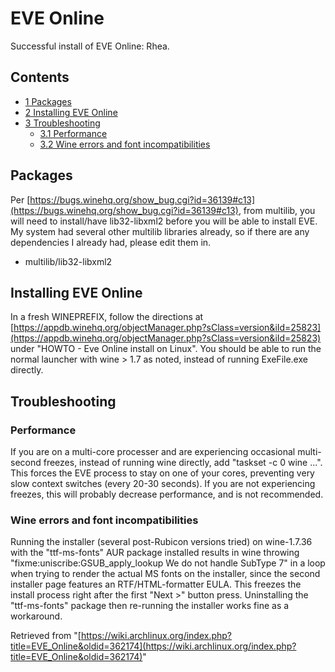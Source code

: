 # EVE Online

Successful install of EVE Online: Rhea.

## Contents

*   [1 Packages](#Packages)
*   [2 Installing EVE Online](#Installing_EVE_Online)
*   [3 Troubleshooting](#Troubleshooting)
    *   [3.1 Performance](#Performance)
    *   [3.2 Wine errors and font incompatibilities](#Wine_errors_and_font_incompatibilities)

## Packages

Per [https://bugs.winehq.org/show_bug.cgi?id=36139#c13](https://bugs.winehq.org/show_bug.cgi?id=36139#c13), from multilib, you will need to install/have lib32-libxml2 before you will be able to install EVE. My system had several other multilib libraries already, so if there are any dependencies I already had, please edit them in.

*   multilib/lib32-libxml2

## Installing EVE Online

In a fresh WINEPREFIX, follow the directions at [https://appdb.winehq.org/objectManager.php?sClass=version&iId=25823](https://appdb.winehq.org/objectManager.php?sClass=version&iId=25823) under "HOWTO - Eve Online install on Linux". You should be able to run the normal launcher with wine > 1.7 as noted, instead of running ExeFile.exe directly.

## Troubleshooting

### Performance

If you are on a multi-core processer and are experiencing occasional multi-second freezes, instead of running wine directly, add "taskset -c 0 wine ...". This forces the EVE process to stay on one of your cores, preventing very slow context switches (every 20-30 seconds). If you are not experiencing freezes, this will probably decrease performance, and is not recommended.

### Wine errors and font incompatibilities

Running the installer (several post-Rubicon versions tried) on wine-1.7.36 with the "ttf-ms-fonts" AUR package installed results in wine throwing "fixme:uniscribe:GSUB_apply_lookup We do not handle SubType 7" in a loop when trying to render the actual MS fonts on the installer, since the second installer page features an RTF/HTML-formatter EULA. This freezes the install process right after the first "Next >" button press. Uninstalling the "ttf-ms-fonts" package then re-running the installer works fine as a workaround.

Retrieved from "[https://wiki.archlinux.org/index.php?title=EVE_Online&oldid=362174](https://wiki.archlinux.org/index.php?title=EVE_Online&oldid=362174)"